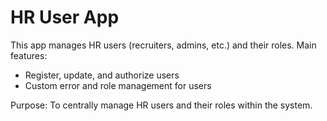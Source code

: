 # HR User App

This app manages HR users (recruiters, admins, etc.) and their roles. Main features:
- Register, update, and authorize users
- Custom error and role management for users

Purpose: To centrally manage HR users and their roles within the system.
